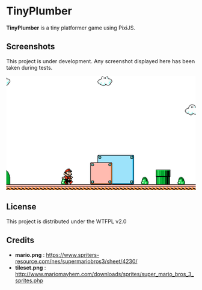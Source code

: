 TinyPlumber
===========

**TinyPlumber** is a tiny platformer game using PixiJS.

## Screenshots

This project is under development. Any screenshot displayed here has been taken during tests.

![screenshot 2017/11/28](screenshots/20171128.png)

## License

This project is distributed under the WTFPL v2.0

## Credits

- **mario.png** : https://www.spriters-resource.com/nes/supermariobros3/sheet/4230/
- **tileset.png** : http://www.mariomayhem.com/downloads/sprites/super_mario_bros_3_sprites.php
